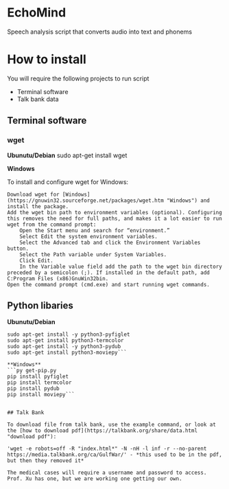 # EchoMind
Speech analysis script that converts audio into text and phonems

# How to install
You will require the following projects to run script
- Terminal software
- Talk bank data

## Terminal software

### wget

**Ubunutu/Debian** 
sudo apt-get install wget

**Windows**

To install and configure wget for Windows:

    Download wget for [Windows](https://gnuwin32.sourceforge.net/packages/wget.htm "Windows") and install the package.
    Add the wget bin path to environment variables (optional). Configuring this removes the need for full paths, and makes it a lot easier to run wget from the command prompt:
        Open the Start menu and search for “environment.”
        Select Edit the system environment variables.
        Select the Advanced tab and click the Environment Variables button.
        Select the Path variable under System Variables.
        Click Edit.
        In the Variable value field add the path to the wget bin directory preceded by a semicolon (;). If installed in the default path, add C:Program Files (x86)GnuWin32bin.
    Open the command prompt (cmd.exe) and start running wget commands.

## Python libaries

**Ubunutu/Debian**
```sudo apt install python3-pip
sudo apt-get install -y python3-pyfiglet
sudo apt-get install python3-termcolor
sudo apt-get install -y python3-pydub
sudo apt-get install python3-moviepy```

**Windows**
```py get-pip.py
pip install pyfiglet
pip install termcolor
pip install pydub
pip install moviepy```


## Talk Bank

To download file from talk bank, use the example command, or look at the [how to download pdf](https://talkbank.org/share/data.html "download pdf"):

'wget -e robots=off -R "index.html*" -N -nH -l inf -r --no-parent https://media.talkbank.org/ca/GulfWar/' - *this used to be in the pdf, but then they removed it*

The medical cases will require a username and password to access. Prof. Xu has one, but we are working one getting our own.